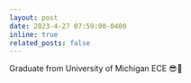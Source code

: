 ```yaml
---
layout: post
date: 2023-4-27 07:59:00-0400
inline: true
related_posts: false
---
```


Graduate from University of Michigan ECE 😎🎉
